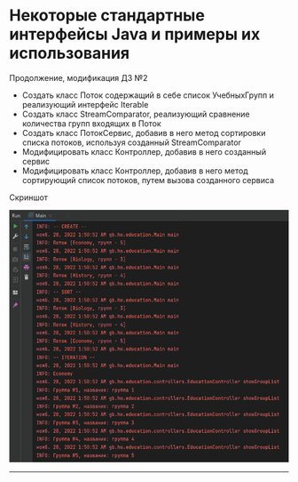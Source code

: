 # Некоторые стандартные интерфейсы Java и примеры их использования

Продолжение, модификация ДЗ №2 

- Создать класс Поток содержащий в себе список УчебныхГрупп и реализующий интерфейс Iterable
- Создать класс StreamComparator, реализующий сравнение количества групп входящих в Поток
- Создать класс ПотокСервис, добавив в него метод сортировки списка потоков, используя созданный StreamComparator
- Модифицировать класс Контроллер, добавив в него созданный сервис
- Модифицировать класс Контроллер, добавив в него метод сортирующий список потоков, путем вызова созданного сервиса

Скриншот

!["Screen"](/ScreenShot/screen_01.png "Пример выполнения")

---